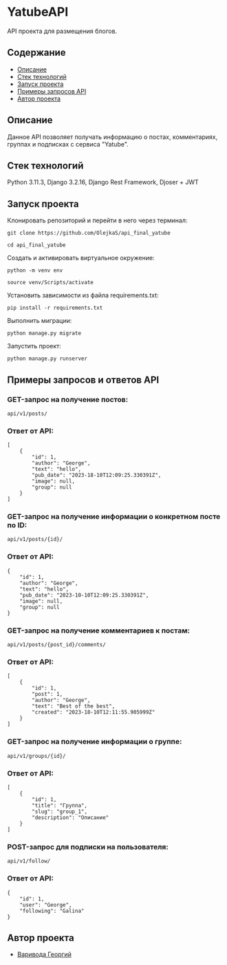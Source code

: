 # YatubeAPI
API проекта для размещения блогов. 

## Содержание
- [Описание](#описание)
- [Стек технологий](#cтек-технологий)
- [Запуск проекта](#запуск-проекта)
- [Примеры запросов API](#примеры-запросов-api)
- [Автор проекта](#автор-проекта)

## Описание
Данное API позволяет получать информацию о постах, комментариях, группах и подписках с сервиса "Yatube".

## Стек технологий
Python 3.11.3,
Django 3.2.16,
Django Rest Framework,
Djoser + JWT

## Запуск проекта
Клонировать репозиторий и перейти в него через терминал:

```
git clone https://github.com/OlejkaS/api_final_yatube
```

```
cd api_final_yatube
```

Cоздать и активировать виртуальное окружение:

```
python -m venv env
```

```
source venv/Scripts/activate
```

Установить зависимости из файла requirements.txt:


```
pip install -r requirements.txt
```

Выполнить миграции:

```
python manage.py migrate
```

Запустить проект:

```
python manage.py runserver
```

## Примеры запросов и ответов API

### GET-запрос на получение постов:
```
api/v1/posts/
```
### Ответ от API:
```
[
    {
        "id": 1,
        "author": "George",
        "text": "hello",
        "pub_date": "2023-18-10T12:09:25.330391Z",
        "image": null,
        "group": null
    }
]
```

### GET-запрос на получение информации о конкретном посте по ID:
```
api/v1/posts/{id}/
```
### Ответ от API:
```
{
    "id": 1,
    "author": "George",
    "text": "hello",
    "pub_date": "2023-10-10T12:09:25.330391Z",
    "image": null,
    "group": null
}
```

### GET-запрос на получение комментариев к постам:
```
api/v1/posts/{post_id}/comments/
```
### Ответ от API:
```
[
    {
        "id": 1,
        "post": 1,
        "author": "George",
        "text": "Best of the best",
        "created": "2023-18-10T12:11:55.905999Z"
    }
]
```

### GET-запрос на получение информации о группе:
```
api/v1/groups/{id}/
```
### Ответ от API:
```
[
    {
        "id": 1,
        "title": "Группа",
        "slug": "group_1",
        "description": "Описание"
    }
]
```

### POST-запрос для подписки на пользователя:
```
api/v1/follow/
```
### Ответ от API:
```
{
    "id": 1,
    "user": "George",
    "following": "Galina"
}
```

## Автор проекта

- [Варивода Георгий](https://github.com/gerich02)